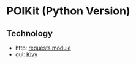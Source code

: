 # POIKit (Python Version)

## Technology

- http: [requests module](https://docs.python-requests.org/en/master/)
- gui: [Kivy](https://kivy.org/#home)
